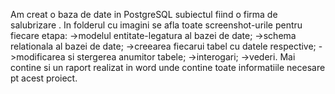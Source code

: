 Am creat o baza de date in PostgreSQL subiectul fiind o firma de salubrizare .
In folderul cu imagini se afla toate screenshot-urile pentru fiecare etapa:
->modelul entitate-legatura al bazei de date;
->schema relationala al bazei de date;
->creearea fiecarui tabel cu datele respective;
->modificarea si stergerea anumitor tabele;
->interogari;
->vederi.
Mai contine si un raport realizat in word unde contine toate informatiile necesare pt acest proiect.
